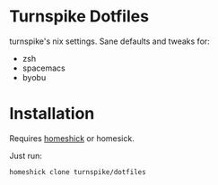 # Turnspike Dotfiles

turnspike's nix settings. Sane defaults and tweaks for:

  * zsh
  * spacemacs
  * byobu

# Installation

Requires [homeshick](https://github.com/andsens/homeshick) or homesick.

Just run:

    homeshick clone turnspike/dotfiles

